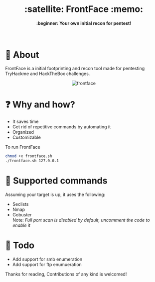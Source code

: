 <div align = "center"><h1> :satellite: FrontFace :memo: </h1></div>
<div align = "center"><h4> :beginner: Your own initial recon for pentest!<h4></div><br>


# :mega: About
FrontFace is a initial footprinting and recon tool made for pentesting TryHackme and HackTheBox challenges.

<div align = "center"><img src="https://i.imgur.com/5RFeGra.png" alt="frontface"></div>


# :question: Why and how?
- It saves time
- Get rid of repetitive commands by automating it
- Organized
- Customizable

To run FrontFace
```bash
chmod +x frontface.sh
./frontface.sh 127.0.0.1
```

# :pushpin: Supported commands
Assuming your target is up, it uses the following:
- Seclists
- Nmap
- Gobuster<br>
Note: _Full port scan is disabled by default, uncomment the code to enable it_

# :hammer: Todo
- Add support for smb enumeration
- Add support for ftp enumueration

Thanks for reading, Contributions of any kind is welcomed!
